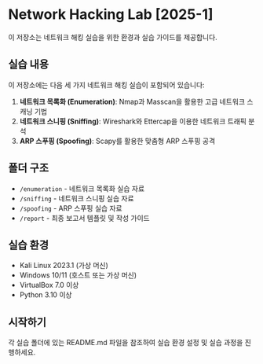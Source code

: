 # Network Hacking Lab [2025-1]

이 저장소는 네트워크 해킹 실습을 위한 환경과 실습 가이드를 제공합니다.

## 실습 내용

이 저장소에는 다음 세 가지 네트워크 해킹 실습이 포함되어 있습니다:

1. **네트워크 목록화 (Enumeration)**: Nmap과 Masscan을 활용한 고급 네트워크 스캐닝 기법
2. **네트워크 스니핑 (Sniffing)**: Wireshark와 Ettercap을 이용한 네트워크 트래픽 분석
3. **ARP 스푸핑 (Spoofing)**: Scapy를 활용한 맞춤형 ARP 스푸핑 공격

## 폴더 구조

- `/enumeration` - 네트워크 목록화 실습 자료
- `/sniffing` - 네트워크 스니핑 실습 자료
- `/spoofing` - ARP 스푸핑 실습 자료
- `/report` - 최종 보고서 템플릿 및 작성 가이드

## 실습 환경

- Kali Linux 2023.1 (가상 머신)
- Windows 10/11 (호스트 또는 가상 머신)
- VirtualBox 7.0 이상
- Python 3.10 이상

## 시작하기

각 실습 폴더에 있는 README.md 파일을 참조하여 실습 환경 설정 및 실습 과정을 진행하세요.
